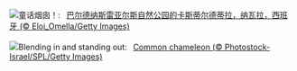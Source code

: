 ![](https://www.bing.com/th?id=OHR.Castildetierra_ZH-CN6042529770_UHD.jpg&w=1000)童话烟囱！:&nbsp;&ensp;[巴尔德纳斯雷亚尔斯自然公园的卡斯蒂尔德蒂拉，纳瓦拉，西班牙 (© Eloi_Omella/Getty Images)](https://www.bing.com/th?id=OHR.Castildetierra_ZH-CN6042529770_UHD.jpg)
<br><br/>
![](https://www.bing.com/th?id=OHR.CuteChameleon_EN-US6483346105_UHD.jpg&w=1000)Blending in and standing out:&nbsp;&ensp;[Common chameleon (© Photostock-Israel/SPL/Getty Images)](https://www.bing.com/th?id=OHR.CuteChameleon_EN-US6483346105_UHD.jpg)
<br><br/>
